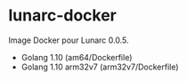 # lunarc-docker

Image Docker pour Lunarc 0.0.5.

* Golang 1.10 (am64/Dockerfile)
* Golang 1.10 arm32v7 (arm32v7/Dockerfile)
